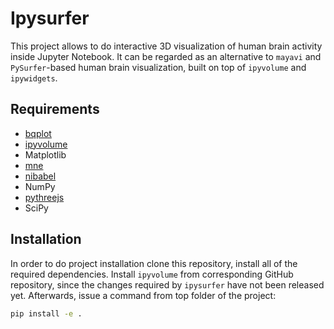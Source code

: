 # Ipysurfer

This project allows to do interactive 3D visualization of human brain activity inside Jupyter Notebook. It can be regarded as an alternative to `mayavi` and `PySurfer`-based human brain visualization, built on top of `ipyvolume` and `ipywidgets`.

## Requirements

- [bqplot](https://github.com/bloomberg/bqplot)
- [ipyvolume](https://github.com/maartenbreddels/ipyvolume)
- Matplotlib
- [mne](https://github.com/mne-tools/mne-python)
- [nibabel](https://github.com/nipy/nibabel/)
- NumPy
- [pythreejs](https://github.com/jupyter-widgets/pythreejs)
- SciPy

## Installation

In order to do project installation clone this repository, install all of the required dependencies. Install `ipyvolume` from corresponding GitHub repository, since the changes required by `ipysurfer` have not been released yet. Afterwards, issue a command from top folder of the project:

```bash
pip install -e .
```
